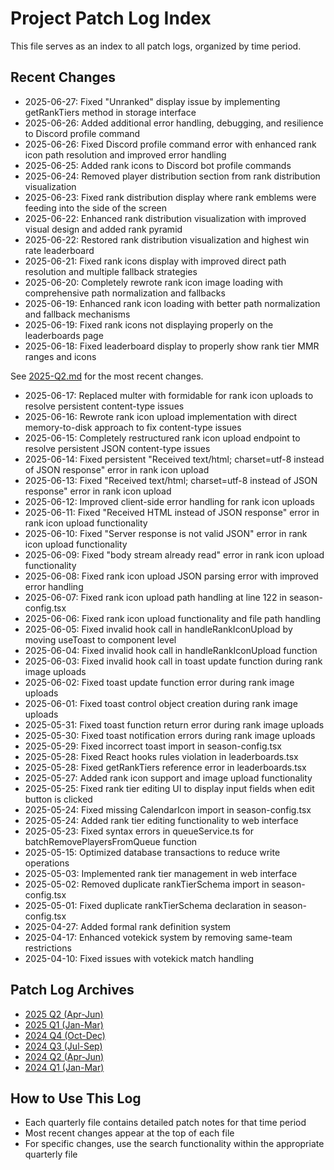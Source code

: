 
# Project Patch Log Index

This file serves as an index to all patch logs, organized by time period.

## Recent Changes

- 2025-06-27: Fixed "Unranked" display issue by implementing getRankTiers method in storage interface
- 2025-06-26: Added additional error handling, debugging, and resilience to Discord profile command
- 2025-06-26: Fixed Discord profile command error with enhanced rank icon path resolution and improved error handling
- 2025-06-25: Added rank icons to Discord bot profile commands
- 2025-06-24: Removed player distribution section from rank distribution visualization
- 2025-06-23: Fixed rank distribution display where rank emblems were feeding into the side of the screen
- 2025-06-22: Enhanced rank distribution visualization with improved visual design and added rank pyramid
- 2025-06-22: Restored rank distribution visualization and highest win rate leaderboard
- 2025-06-21: Fixed rank icons display with improved direct path resolution and multiple fallback strategies
- 2025-06-20: Completely rewrote rank icon image loading with comprehensive path normalization and fallbacks
- 2025-06-19: Enhanced rank icon loading with better path normalization and fallback mechanisms
- 2025-06-19: Fixed rank icons not displaying properly on the leaderboards page
- 2025-06-18: Fixed leaderboard display to properly show rank tier MMR ranges and icons


See [2025-Q2.md](./patch_logs/2025-Q2.md) for the most recent changes.
- 2025-06-17: Replaced multer with formidable for rank icon uploads to resolve persistent content-type issues
- 2025-06-16: Rewrote rank icon upload implementation with direct memory-to-disk approach to fix content-type issues
- 2025-06-15: Completely restructured rank icon upload endpoint to resolve persistent JSON content-type issues
- 2025-06-14: Fixed persistent "Received text/html; charset=utf-8 instead of JSON response" error in rank icon upload
- 2025-06-13: Fixed "Received text/html; charset=utf-8 instead of JSON response" error in rank icon upload
- 2025-06-12: Improved client-side error handling for rank icon uploads
- 2025-06-11: Fixed "Received HTML instead of JSON response" error in rank icon upload functionality
- 2025-06-10: Fixed "Server response is not valid JSON" error in rank icon upload functionality
- 2025-06-09: Fixed "body stream already read" error in rank icon upload functionality
- 2025-06-08: Fixed rank icon upload JSON parsing error with improved error handling
- 2025-06-07: Fixed rank icon upload path handling at line 122 in season-config.tsx
- 2025-06-06: Fixed rank icon upload functionality and file path handling
- 2025-06-05: Fixed invalid hook call in handleRankIconUpload by moving useToast to component level
- 2025-06-04: Fixed invalid hook call in handleRankIconUpload function
- 2025-06-03: Fixed invalid hook call in toast update function during rank image uploads
- 2025-06-02: Fixed toast update function error during rank image uploads
- 2025-06-01: Fixed toast control object creation during rank image uploads
- 2025-05-31: Fixed toast function return error during rank image uploads
- 2025-05-30: Fixed toast notification errors during rank image uploads
- 2025-05-29: Fixed incorrect toast import in season-config.tsx
- 2025-05-28: Fixed React hooks rules violation in leaderboards.tsx
- 2025-05-28: Fixed getRankTiers reference error in leaderboards.tsx
- 2025-05-27: Added rank icon support and image upload functionality
- 2025-05-25: Fixed rank tier editing UI to display input fields when edit button is clicked
- 2025-05-24: Fixed missing CalendarIcon import in season-config.tsx
- 2025-05-24: Added rank tier editing functionality to web interface
- 2025-05-23: Fixed syntax errors in queueService.ts for batchRemovePlayersFromQueue function
- 2025-05-15: Optimized database transactions to reduce write operations
- 2025-05-03: Implemented rank tier management in web interface
- 2025-05-02: Removed duplicate rankTierSchema import in season-config.tsx
- 2025-05-01: Fixed duplicate rankTierSchema declaration in season-config.tsx
- 2025-04-27: Added formal rank definition system
- 2025-04-17: Enhanced votekick system by removing same-team restrictions
- 2025-04-10: Fixed issues with votekick match handling

## Patch Log Archives
- [2025 Q2 (Apr-Jun)](./patch_logs/2025-Q2.md)
- [2025 Q1 (Jan-Mar)](./patch_logs/2025-Q1.md)
- [2024 Q4 (Oct-Dec)](./patch_logs/2024-Q4.md)
- [2024 Q3 (Jul-Sep)](./patch_logs/2024-Q3.md)
- [2024 Q2 (Apr-Jun)](./patch_logs/2024-Q2.md)
- [2024 Q1 (Jan-Mar)](./patch_logs/2024-Q1.md)

## How to Use This Log
- Each quarterly file contains detailed patch notes for that time period
- Most recent changes appear at the top of each file
- For specific changes, use the search functionality within the appropriate quarterly file
